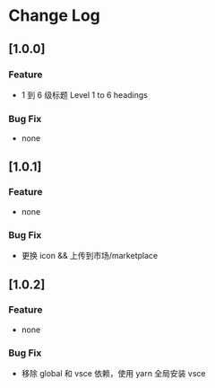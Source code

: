 # Change Log

## [1.0.0]

### Feature

- 1 到 6 级标题 Level 1 to 6 headings

### Bug Fix

- none

## [1.0.1]

### Feature

- none

### Bug Fix

- 更换 icon && 上传到市场/marketplace

## [1.0.2]

### Feature

- none

### Bug Fix

- 移除 global 和 vsce 依赖，使用 yarn 全局安装 vsce

